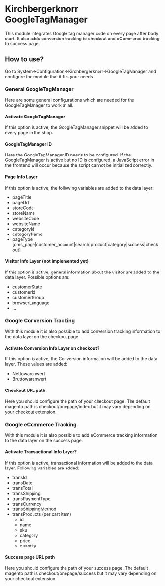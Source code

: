 # Kirchbergerknorr GoogleTagManager

This module integrates Google tag manager code on every page after body start.
It also adds conversion tracking to checkout and eCommerce tracking to success page.

## How to use?

Go to System->Configuration->Kirchbergerknorr->GoogleTagManager and configure the module that it fits your needs.

### General GoogleTagManager

Here are some general configurations which are needed for the GoogleTagManager to work at all.

#### Activate GoogleTagManager

If this option is active, the GoogleTagManager snippet will be added to every page in the shop.

#### GoogleTagManager ID

Here the GoogleTagManager ID needs to be configured. If the GoogleTagManager is active but no ID is configured, a 
JavaScript error in the frontend will occur because the script cannot be initialized correctly.

#### Page Info Layer

If this option is active, the following variables are added to the data layer:
* pageTitle
* pageUrl
* storeCode
* storeName
* websiteCode
* websiteName
* categoryId
* categoryName
* pageType [cms_page|customer_account|search|product|category|success|checkout]

#### Visitor Info Layer (not implemented yet)

If this option is active, general information about the visitor are added to the data layer.
Possible options are:
* customerState 
* customerId 
* customerGroup 
* browserLanguage
* ...

### Google Conversion Tracking

With this module it is also possible to add conversion tracking information to the data layer on the checkout page.

#### Activate Conversion Info Layer on checkout?
If this option is active, the Conversion information will be added to the data layer. These values are added:
* Nettowarenwert
* Bruttowarenwert

#### Checkout URL path
Here you should configure the path of your checkout page. The default magento path is checkout/onepage/index but it may
vary depending on your checkout extension.

### Google eCommerce Tracking

With this module it is also possible to add eCommerce tracking information to the data layer on the success page.

#### Activate Transactional Info Layer?
If this option is active, transactional information will be added to the data layer. Following variables are added:
* transId
* transDate
* transTotal
* transShipping
* transPaymentType
* transCurrency
* transShippingMethod
* transProducts (per cart item)
  * id
  * name
  * sku
  * category
  * price
  * quantity
  
#### Success page URL path
Here you should configure the path of your success page. The default magento path is checkout/onepage/success but it may
vary depending on your checkout extension.